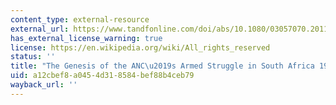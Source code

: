 ```yaml
---
content_type: external-resource
external_url: https://www.tandfonline.com/doi/abs/10.1080/03057070.2011.592659
has_external_license_warning: true
license: https://en.wikipedia.org/wiki/All_rights_reserved
status: ''
title: "The Genesis of the ANC\u2019s Armed Struggle in South Africa 1948\u20131961"
uid: a12cbef8-a045-4d31-8584-bef88b4ceb79
wayback_url: ''
---
```

